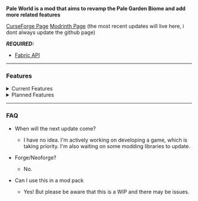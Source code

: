 **Pale World is a mod that aims to revamp the Pale Garden Biome and add more related features**

[CurseForge Page](https://www.curseforge.com/minecraft/mc-mods/pale-world)
[Modrinth Page](https://modrinth.com/mod/pale-world)
(the most recent updates will live here, i dont always update the github page)

**_REQUIRED:_**
* [Fabric API](https://modrinth.com/mod/fabric-api)

----------------------------
### Features

<details>
<summary>Current Features</summary>

* Blocks & Items
  * Pale Vines
  * Pale Berries
  * Dying Dripleaf (Big & Small)
  * Dying Azelea
 
* Pale Biome Variants
  * Pale Caves

* Mobs
  * Pale Axolotl
  * Vampire Bat
  
* Advancements

</details>


<details>
<summary>Planned Features</summary>
  
* Biome Generation Tweaks

* VFX

* SFX

* Structures

* More of everything already added!

* Dimension (?)
</details>

----------

### FAQ

* When will the next update come?
  * I have no idea. I'm actively working on developing a game, which is taking priority. I'm also waiting on some modding libraries to update.

  
* Forge/Neoforge?
  * No.


* Can I use this in a mod pack
  * Yes! But please be aware that this is a WIP and there may be issues.
